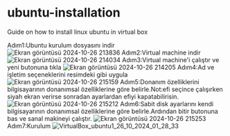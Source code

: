 # ubuntu-installation
Guide on how to install linux ubuntu in virtual box

Adım1:Ubuntu kurulum dosyasını indir
![Ekran görüntüsü 2024-10-26 213836](https://github.com/user-attachments/assets/eea63a94-94ff-4160-b8b6-65315c63a0cf)
Adım2:Virtual machine indir
![Ekran görüntüsü 2024-10-26 214034](https://github.com/user-attachments/assets/07992c42-6e6f-4987-9725-fcd76fd0d685)
Adım3:Virtual machine'i çalıştır ve yeni butonuna tıkla
![Ekran görüntüsü 2024-10-26 214205](https://github.com/user-attachments/assets/3b65b4f6-5f70-4a13-9b6a-a9d8f8b12373)
Adım4:Ad ve işletim seçeneklerini resimdeki gibi uygula
![Ekran görüntüsü 2024-10-26 215159](https://github.com/user-attachments/assets/ee55d0e7-e643-4b69-a68f-750bc2fde96e)
Adım5:Donanım özelliklerini bilgisayarının donanımsal özelliklerine göre belirle.Not:efi seçince çalışırken siyah ekran verirse sonradan ayarlardan efiyi kapatabilirisin.
![Ekran görüntüsü 2024-10-26 215212](https://github.com/user-attachments/assets/c977b5c2-b85f-4a3d-b4a7-d06dacd11277)
Adım6:Sabit disk ayarlarını kendi bilgisayarının donanımsal özelliklerine göre belirle.Ardından bitir butonuna bas ve sanal makineyi çalıştır.
![Ekran görüntüsü 2024-10-26 215253](https://github.com/user-attachments/assets/127c5b7c-e06d-4d85-b6ac-cba4e503f6f6)
Adım7:Kurulum 
![VirtualBox_ubuntu1_26_10_2024_01_28_33](https://github.com/user-attachments/assets/b575c74d-6e91-4ad1-b543-7d6d4d822660)
